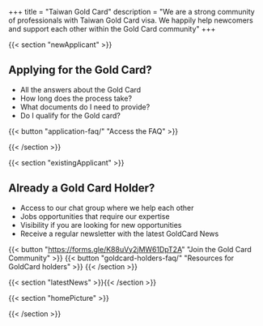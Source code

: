 +++
title = "Taiwan Gold Card"
description = "We are a strong community of professionals with Taiwan Gold Card visa. We happily help newcomers and support each other within the Gold Card community"
+++

{{< section "newApplicant" >}}

## Applying for the Gold Card?

* All the answers about the Gold Card
* How long does the process take?
* What documents do I need to provide?
* Do I qualify for the Gold card?

{{< button "application-faq/" "Access the FAQ" >}}

{{< /section >}}

{{< section "existingApplicant" >}}

## Already a Gold Card Holder?

* Access to our chat group where we help each other
* Jobs opportunities that require our expertise
* Visibility if you are looking for new opportunities
* Receive a regular newsletter with the latest GoldCard News

{{< button "https://forms.gle/K88uVy2jMW61DpT2A" "Join the Gold Card Community" >}}
{{< button "goldcard-holders-faq/" "Resources for GoldCard holders" >}}
{{< /section >}}

[//]: # "latestNews is modified by news_display.js"
{{< section "latestNews" >}}{{< /section >}}

{{< section "homePicture" >}}

{{< /section >}}
